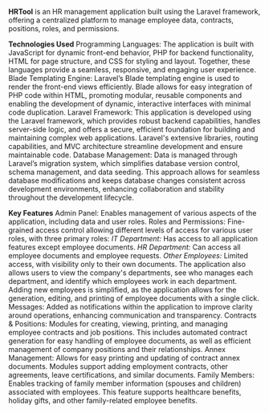 **HRTool** is an HR management application built using the Laravel framework, offering a centralized platform to manage employee data, contracts, positions, roles, and permissions.

**Technologies Used**
Programming Languages: The application is built with JavaScript for dynamic front-end behavior, PHP for backend functionality, HTML for page structure, and CSS for styling and layout. Together, these languages provide a seamless, responsive, and engaging user experience.
Blade Templating Engine: Laravel’s Blade templating engine is used to render the front-end views efficiently. Blade allows for easy integration of PHP code within HTML, promoting modular, reusable components and enabling the development of dynamic, interactive interfaces with minimal code duplication.
Laravel Framework: This application is developed using the Laravel framework, which provides robust backend capabilities, handles server-side logic, and offers a secure, efficient foundation for building and maintaining complex web applications. Laravel's extensive libraries, routing capabilities, and MVC architecture streamline development and ensure maintainable code.
Database Management: Data is managed through Laravel’s migration system, which simplifies database version control, schema management, and data seeding. This approach allows for seamless database modifications and keeps database changes consistent across development environments, enhancing collaboration and stability throughout the development lifecycle.

**Key Features**
Admin Panel: Enables management of various aspects of the application, including data and user roles.
Roles and Permissions: Fine-grained access control allowing different levels of access for various user roles, with three primary roles:
_IT Department:_ Has access to all application features except employee documents.
_HR Department:_ Can access all employee documents and employee requests.
_Other Employees:_ Limited access, with visibility only to their own documents.
The application also allows users to view the company's departments, see who manages each department, and identify which employees work in each department. Adding new employees is simplified, as the application allows for the generation, editing, and printing of employee documents with a single click.
Messages: Added as notifications within the application to improve clarity around operations, enhancing communication and transparency.
Contracts & Positions: Modules for creating, viewing, printing, and managing employee contracts and job positions. This includes automated contract generation for easy handling of employee documents, as well as efficient management of company positions and their relationships.
Annex Management: Allows for easy printing and updating of contract annex documents. Modules support adding employment contracts, other agreements, leave certifications, and similar documents.
Family Members: Enables tracking of family member information (spouses and children) associated with employees. This feature supports healthcare benefits, holiday gifts, and other family-related employee benefits.
